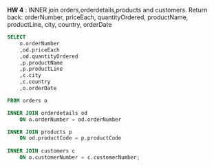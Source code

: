 **HW 4** : INNER join orders,orderdetails,products and customers. Return back: orderNumber, priceEach, quantityOrdered, productName, productLine, city, country, orderDate
```sql
SELECT 
    o.orderNumber
    ,od.priceEach
    ,od.quantityOrdered
    ,p.productName
    ,p.productLine
    ,c.city
    ,c.country
    ,o.orderDate

FROM orders o

INNER JOIN orderdetails od
	ON o.orderNumber = od.orderNumber

INNER JOIN products p
	ON od.productCode = p.productCode
    
INNER JOIN customers c
	ON o.customerNumber = c.customerNumber;
```
